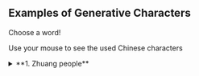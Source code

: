 ## Examples of Generative Characters

Choose a word!

Use your mouse to see the used Chinese characters

<details>
<summary>**1. Zhuang people** <br/>
</summary>   
<iframe src="https://editor.p5js.org/steven_zhou2000/full/nNrV2w8V1" style=" height: 600px;width: 800px;"></iframe>        
<details>

<details>
<summary>**2. Sawndip** <br/>
</summary>   
<iframe src="https://editor.p5js.org/steven_zhou2000/full/oppxND5sC" style=" height: 600px;width: 800px;"></iframe>   
<details>   

<details>
<summary>**3. Zhuang language** <br/>
</summary>   
<iframe src="https://editor.p5js.org/steven_zhou2000/full/eSQpaP9MI" style=" height: 600px;width: 800px;"></iframe>  
<details>      
        
<details>
<summary>**4. Han Chinese** <br/>
</summary>   
<iframe src="https://editor.p5js.org/steven_zhou2000/full/f-DaLgK84" style=" height: 600px;width: 800px;"></iframe>  
<details>  

<details>
<summary>**5. I, me** <br/>
</summary>   
<iframe src="https://editor.p5js.org/steven_zhou2000/full/f-DaLgK84" style=" height: 600px;width: 800px;"></iframe>  
<details>


<details>
<summary>**6. You** <br/>
</summary>   
<iframe src="https://editor.p5js.org/steven_zhou2000/full/A7OHoPrw3" style=" height: 600px;width: 800px;"></iframe>
<details>

<details>
<summary>**7. Heaven** <br/>
</summary>   
<iframe src="https://editor.p5js.org/steven_zhou2000/full/ZePtNKJfI" style=" height: 600px;width: 800px;"></iframe>
<details> 

<details>
<summary>**8. Earth** <br/>
</summary>   
<iframe src="https://editor.p5js.org/steven_zhou2000/full/Ohfyggmz7" style=" height: 600px;width: 800px;"></iframe>
<details>

<details>
<summary>**9. Water** <br/>
</summary>   
<iframe src="https://editor.p5js.org/steven_zhou2000/full/W4a_9SSjp" style=" height: 600px;width: 800px;"></iframe>
<details>


<details>
<summary>**10. Mountain** <br/>
</summary>   
<iframe src="https://editor.p5js.org/steven_zhou2000/full/wFnrPbC8t" style=" height: 600px;width: 800px;"></iframe>
<details>
